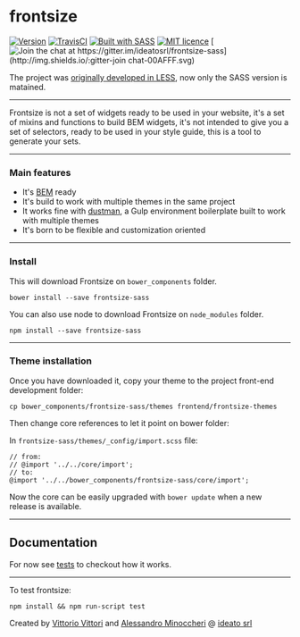 frontsize
=========

[![Version](http://img.shields.io/:version-4.0.0-E7C04B.svg)](https://github.com/ideatosrl/frontsize-sass/releases/tag/4.0.0)
[![TravisCI](https://travis-ci.org/ideatosrl/frontsize-sass.svg?branch=master)](https://travis-ci.org/ideatosrl/frontsize-sass/builds)
[![Built with SASS](http://img.shields.io/:language-SASS-ff6799.svg)](http://badges.github.io/badgerbadgerbadger/)
[![MIT licence](http://img.shields.io/:license-MIT-00AFFF.svg)](https://github.com/ideatosrl/frontsize-sass/blob/master/LICENSE.md)
[![Join the chat at https://gitter.im/ideatosrl/frontsize-sass](http://img.shields.io/:gitter-join chat-00AFFF.svg)](https://gitter.im/ideatosrl/frontsize-sass?utm_source=badge&utm_medium=badge&utm_campaign=pr-badge&utm_content=badge)

The project was [originally developed in LESS][less], now only the SASS version is matained.

---

Frontsize is not a set of widgets ready to be used in your website, it's a set of mixins and functions to build BEM widgets, it's not intended to give you a set of selectors, ready to be used in your style guide, this is a tool to generate your sets.

---

### Main features

- It's [BEM][bem] ready
- It's build to work with multiple themes in the same project
- It works fine with [dustman][dustman], a Gulp environment boilerplate built to work with multiple themes
- It's born to be flexible and customization oriented

---

### Install

This will download Frontsize on `bower_components` folder.

```
bower install --save frontsize-sass
```

You can also use node to download Frontsize on `node_modules` folder.

```
npm install --save frontsize-sass
```

---

### Theme installation

Once you have downloaded it, copy your theme to the project front-end development folder:

```
cp bower_components/frontsize-sass/themes frontend/frontsize-themes
```

Then change core references to let it point on bower folder:

In `frontsize-sass/themes/_config/import.scss` file:

```less
// from:
// @import '../../core/import';
// to:
@import '../../bower_components/frontsize-sass/core/import';
```


Now the core can be easily upgraded with `bower update` when a new release is available.

---

Documentation
---

For now see [tests][tests] to checkout how it works.

---

To test frontsize:

```
npm install && npm run-script test
```

Created by [Vittorio Vittori][vitto] and [Alessandro Minoccheri][minompi] @ [ideato srl][ideato]

[app]:               https://github.com/ideatosrl/frontsize-sass/blob/master/themes/default/app.scss
[csslint]:           https://github.com/CSSLint/csslint
[csslintrc]:          https://github.com/ideatosrl/frontsize-sass/blob/master/.csslintrc
[bem]:               https://github.com/ideatosrl/frontsize-sass/blob/master/core/components/bem.scss
[bem_expressive]:    https://github.com/ideatosrl/frontsize-sass/blob/master/core/components/bem-expressive.scss
[docs]:              https://github.com/ideatosrl/frontsize-less/wiki
[automation_config]: https://github.com/ideatosrl/frontsize-sass/blob/master/frontsize.yml.dist
[automation_gulp]:   https://github.com/ideatosrl/frontsize-sass/blob/master/gulpfile.js
[automation_grunt]:  https://github.com/ideatosrl/frontsize-sass/blob/master/Gruntfile.js
[grids]:             https://github.com/ideatosrl/frontsize-sass/tree/master/core/grids
[ideato]:            http://www.ideato.it
[migration]:         https://gist.github.com/vitto/9b7dfc40ef710470fed1
[minompi]:           https://twitter.com/minompi
[sass]:              https://github.com/ideatosrl/frontsize-sass
[less]:              https://github.com/ideatosrl/frontsize-less
[site]:              http://frontsize.com
[vitto]:             https://twitter.com/vttrx
[sassdoc]:           http://sassdoc.com/
[dustman]:           https://github.com/ideatosrl/dustman
[tests]:             https://github.com/ideatosrl/frontsize-sass/tree/master/test/js
